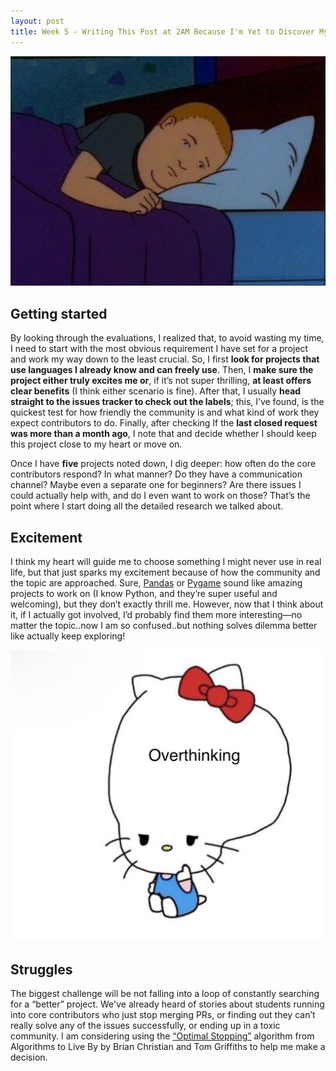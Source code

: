 ```yaml
---
layout: post
title: Week 5 - Writing This Post at 2AM Because I'm Yet to Discover My Exciting Open Source Project
---
```


![picture taken from Pinterest](images/cantsleep.png)

## Getting started
By looking through the evaluations, I realized that, to avoid wasting my time, I need to start with the most obvious requirement I have set for a project and work my way down to the least crucial. So, I first **look for projects that use languages I already know and can freely use**. Then, I **make sure the project either truly excites me or**, if it’s not super thrilling, **at least offers clear benefits** (I think either scenario is fine). After that, I usually **head straight to the issues tracker to check out the labels**; this, I’ve found, is the quickest test for how friendly the community is and what kind of work they expect contributors to do. Finally, after checking If the **last closed request was more than a month ago**, I note that and decide whether I should keep this project close to my heart or move on.

Once I have **five** projects noted down, I dig deeper: how often do the core contributors respond? In what manner? Do they have a communication channel? Maybe even a separate one for beginners? Are there issues I could actually help with, and do I even want to work on those? That’s the point where I start doing all the detailed research we talked about.

## Excitement
I think my heart will guide me to choose something I might never use in real life, but that just sparks my excitement because of how the community and the topic are approached. Sure, [Pandas](https://github.com/ossd-s25/project-evaluation/blob/main/pandas_evaluation.md) or [Pygame](https://github.com/ossd-s25/project-evaluation/blob/main/pygame_evaluation.md) sound like amazing projects to work on (I know Python, and they’re super useful and welcoming), but they don’t exactly thrill me. However, now that I think about it, if I actually got involved, I’d probably find them more interesting—no matter the topic..now I am so confused..but nothing solves dilemma better like actually keep exploring!

![picture taken from Pinterest](images/kitty.png)

## Struggles
The biggest challenge will be not falling into a loop of constantly searching for a “better” project. We've already heard of stories about students running into core contributors who just stop merging PRs, or finding out they can’t really solve any of the issues successfully, or ending up in a toxic community. I am considering using the [“Optimal Stopping”](https://medium.com/geekculture/computer-science-algorithms-in-daily-life-optimal-stopping-608d6868b1b) algorithm from Algorithms to Live By by Brian Christian and Tom Griffiths to help me make a decision.